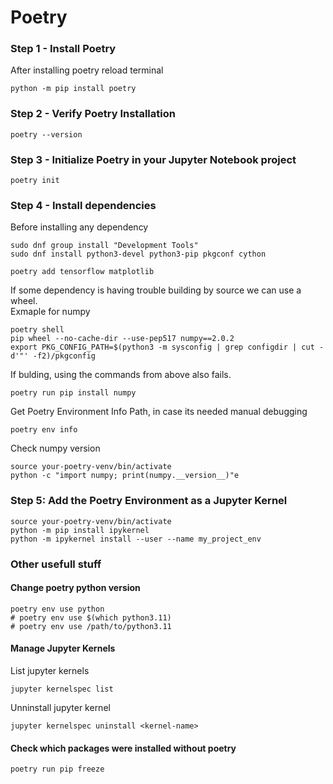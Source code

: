 # Poetry

### Step 1 - Install Poetry

After installing poetry reload terminal

```shell
python -m pip install poetry
```

### Step 2 - Verify Poetry Installation

```shell
poetry --version
```

### Step 3 - Initialize Poetry in your Jupyter Notebook project

```shell
poetry init
```

### Step 4 - Install dependencies

Before installing any dependency
```shell
sudo dnf group install "Development Tools"
sudo dnf install python3-devel python3-pip pkgconf cython
```

```shell
poetry add tensorflow matplotlib
```

If some dependency is having trouble building by source we can use a wheel.  
Exmaple for numpy
```shell
poetry shell
pip wheel --no-cache-dir --use-pep517 numpy==2.0.2
export PKG_CONFIG_PATH=$(python3 -m sysconfig | grep configdir | cut -d'"' -f2)/pkgconfig
```

If bulding, using the commands from above also fails.
```shell
poetry run pip install numpy
```

Get Poetry Environment Info Path, in case its needed manual debugging
```shell
poetry env info
```

Check numpy version
```shell
source your-poetry-venv/bin/activate
python -c "import numpy; print(numpy.__version__)"e
```

### Step 5: Add the Poetry Environment as a Jupyter Kernel

```shell
source your-poetry-venv/bin/activate
python -m pip install ipykernel
python -m ipykernel install --user --name my_project_env
```

### Other usefull stuff

#### Change poetry python version
```shell
poetry env use python
# poetry env use $(which python3.11)
# poetry env use /path/to/python3.11
```

#### Manage Jupyter Kernels
List jupyter kernels
```shell
jupyter kernelspec list
```

Unninstall jupyter kernel
```shell
jupyter kernelspec uninstall <kernel-name>
```

#### Check which packages were installed without poetry
```shell
poetry run pip freeze
```
